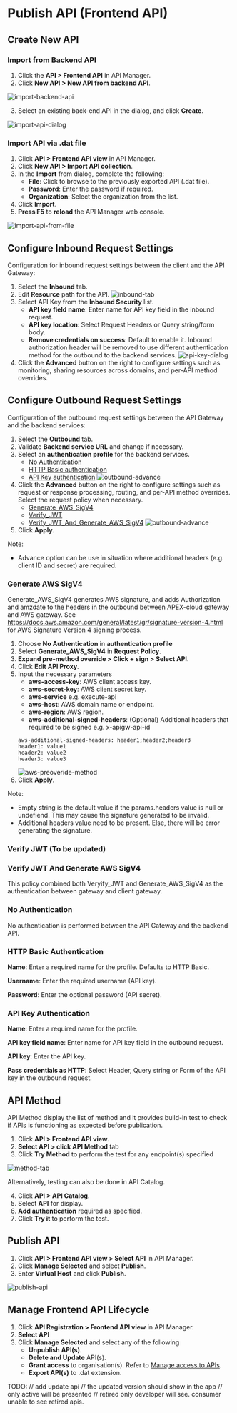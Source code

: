 # Publish API (Frontend API)

## Create New API

### Import from Backend API

1. Click the **API > Frontend API** in API Manager.
2. Click **New API > New API from backend API**.

![import-backend-api](./image/publish-api/import-backend-api.jpg)

3. Select an existing back-end API in the dialog, and click **Create**.

![import-api-dialog](./image/publish-api/import-api-dialog.jpg)

### Import API via .dat file

1. Click **API > Frontend API view** in API Manager.
2. Click **New API > Import API collection**.
3. In the **Import** from dialog, complete the following:
   - **File**: Click to browse to the previously exported API (.dat file).
   - **Password**: Enter the password if required.
   - **Organization**: Select the organization from the list.
4. Click **Import**.
5. **Press F5** to **reload** the API Manager web console.

![import-api-from-file](./image/publish-api/import-api-from-file.jpg)

## Configure Inbound Request Settings

Configuration for inbound request settings between the client and the API Gateway:

1. Select the **Inbound** tab.
2. Edit **Resource** path for the API.
   ![inbound-tab](./image/publish-api/inbound-tab.jpg)
3. Select API Key from the **Inbound Security** list.
   - **API key field name**: Enter name for API key field in the inbound request.
   - **API key location**: Select Request Headers or Query string/form body.
   - **Remove credentials on success**: Default to enable it. Inbound authorization header will be removed to use different authentication method for the outbound to the backend services.
     ![api-key-dialog](./image/publish-api/api-key-dialog.jpg)
4. Click the **Advanced** button on the right to configure settings such as monitoring, sharing resources across domains, and per-API method overrides.

## Configure Outbound Request Settings

Configuration of the outbound request settings between the API Gateway and the backend services:

1. Select the **Outbound** tab.
2. Validate **Backend service URL** and change if necessary.
3. Select an **authentication profile** for the backend services.
   - [No Authentication](#no-authentication)
   - [HTTP Basic authentication](#http-basic-authentication)
   - [API Key authentication](#api-key-authentication)
     ![outbound-advance](./image/publish-api/outbound-simple.jpg)
4. Click the **Advanced** button on the right to configure settings such as request or response processing, routing, and per-API method overrides. Select the request policy when necessary.
   - [Generate_AWS_SigV4](#generate-aws-sigv4)
   - [Verify_JWT](#verify-jwt-to-be-updated)
   - [Verify_JWT_And_Generate_AWS_SigV4](#verify-jwt-and-generate-aws-sigv4)
     ![outbound-advance](./image/publish-api/outbound-advance.jpg)
5. Click **Apply**.

Note:

- Advance option can be use in situation where additional headers (e.g. client ID and secret) are required.

### Generate AWS SigV4

Generate_AWS_SigV4 generates AWS signature, and adds Authorization and amzdate to the headers in the outbound between APEX-cloud gateway and AWS gateway. See https://docs.aws.amazon.com/general/latest/gr/signature-version-4.html for AWS Signature Version 4 signing process.

1. Choose **No Authentication** in **authentication profile**
2. Select **Generate_AWS_SigV4** in **Request Policy**.
3. **Expand pre-method override > Click + sign > Select API**.
4. Click **Edit API Proxy**.
5. Input the necessary parameters
   - **aws-access-key**: AWS client access key.
   - **aws-secret-key**: AWS client secret key.
   - **aws-service** e.g. execute-api
   - **aws-host**: AWS domain name or endpoint.
   - **aws-region**: AWS region.
   - **aws-additional-signed-headers**: (Optional) Additional headers that required to be signed e.g. x-apigw-api-id
   ```
   aws-additional-signed-headers: header1;header2;header3
   header1: value1
   header2: value2
   header3: value3
   ```
   ![aws-preoveride-method](./image/publish-api/aws-preoveride-method.jpg)
6. Click **Apply**.

Note:

- Empty string is the default value if the params.headers value is null or undefiend. This may cause the signature generated to be invalid.
- Additional headers value need to be present. Else, there will be error generating the signature.

### Verify JWT (To be updated)

### Verify JWT And Generate AWS SigV4

This policy combined both Veryify_JWT and Generate_AWS_SigV4 as the authentication between gateway and client gateway.

### No Authentication

No authentication is performed between the API Gateway and the backend API.

### HTTP Basic Authentication

**Name**: Enter a required name for the profile. Defaults to HTTP Basic.

**Username**: Enter the required username (API key).

**Password**: Enter the optional password (API secret).

### API Key Authentication

**Name**: Enter a required name for the profile.

**API key field name**: Enter name for API key field in the outbound request.

**API key**: Enter the API key.

**Pass credentials as HTTP**: Select Header, Query string or Form of the API key in the outbound request.

## API Method

API Method display the list of method and it provides build-in test to check if APIs is functioning as expected before publication.

1. Click **API > Frontend API view**.
2. **Select API > click API Method** tab
3. Click **Try Method** to perform the test for any endpoint(s) specified

![method-tab](./image/publish-api/method-tab.jpg)

Alternatively, testing can also be done in API Catalog.

4. Click **API > API Catalog**.
5. Select **API** for display.
6. **Add authentication** required as specified.
7. Click **Try it** to perform the test.

## Publish API

1. Click **API > Frontend API view > Select API** in API Manager.
2. Click **Manage Selected** and select **Publish**.
3. Enter **Virtual Host** and click **Publish**.

![publish-api](./image/publish-api/publish-api.jpg)

## Manage Frontend API Lifecycle

1. Click **API Registration > Frontend API view** in API Manager.
2. **Select API**
3. Click **Manage Selected** and select any of the following
   - **Unpublish API(s)**.
   - **Delete and Update** API(s).
   - **Grant access** to organisation(s). Refer to [Manage access to APIs](docs/publisher/manage-access-to-apis.md).
   - **Export API(s)** to .dat extension.

TODO:
// add update api
// the updated version should show in the app
// only active will be presented
// retired only developer will see. consumer unable to see retired apis.
